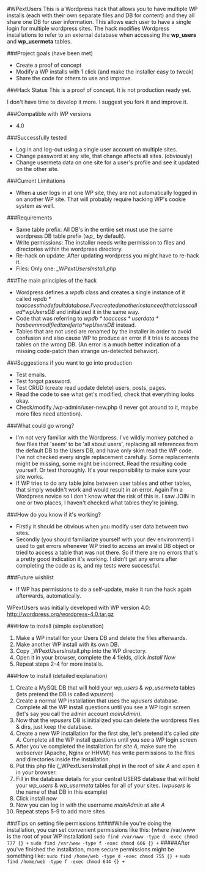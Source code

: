 #WPextUsers
This is a Wordpress hack that allows you to have multiple WP installs (each with their own separate files and DB for content) and they all share one DB for user information. This allows each user to have a single login for multiple wordpress sites. The hack modifies Wordpress installations to refer to an external database when accessing the **wp_users** and **wp_usermeta** tables.

###Project goals (have been met)
* Create a proof of concept
* Modify a WP installs with 1 click (and make the installer easy to tweak)
* Share the code for others to use and improve.

###Hack Status
This is a proof of concept. It is not production ready yet.

I don't have time to develop it more. I suggest you fork it and improve it.

###Compatible with WP versions
* 4.0

###Successfully tested
* Log in and log-out using a single user account on multiple sites.
* Change password at any site, that change affects all sites. (obviously)
* Change usermeta data on one site for a user's profile and see it updated on the other site.

###Current Limitations
* When a user logs in at one WP site, they are not automatically logged in on another WP site. That will probably require hacking WP's cookie system as well.

###Requirements
* Same table prefix: All DB's in the entire set must use the same wordpress DB table prefix (*wp_* by default).
* Write permissions: The installer needs write permission to files and directories within the wordpress directory.
* Re-hack on update: After updating wordpress you might have to re-hack it.
* Files: Only one: *_WPextUsersInstall.php*

###The main principles of the hack
* Wordpress defines a *wpdb* class and creates a single instance of it called *$wpdb* to access the default database. I've created another instance of that class called *$wpUsersDB* and initialized it in the same way.
* Code that was referring to *$wpdb* to access *user data* has been modified to refer to *$wpUsersDB* instead.
* Tables that are not used are renamed by the installer in order to avoid confusion and also cause WP to produce an error if it tries to access the tables on the wrong DB. (An error is a much better indication of a missing code-patch than strange un-detected behavior).

###Suggestions if you want to go into production
* Test emails.
* Test forgot password.
* Test CRUD (create read update delete) users, posts, pages.
* Read the code to see what get's modified, check that everything looks okay.
* Check/modify /wp-admin/user-new.php (I never got around to it, maybe more files need attention).

###What could go wrong?
* I'm not very familiar with the Wordpress. I've wildly monkey patched a few files that 'seem' to be 'all about users', replacing all references from the default DB to the Users DB, and have only skim read the WP code. I've not checked every single replacement carefully. Some replacements might be missing, some might be incorrect. Read the resulting code yourself. Or test thoroughly. It's your responsibility to make sure your site works.
* If WP tries to do any table joins between user tables and other tables, that simply wouldn't work and would result in an error. Again I'm a Wordpress novice so I don't know what the risk of this is. I saw JOIN in one or two places, I haven't checked what tables they're joining.

###How do you know if it's working?
* Firstly it should be obvious when you modify user data between two sites.
* Secondly (you should familiarize yourself with your dev environment) I used to get errors whenever WP tried to access an invalid DB object or tried to access a table that was not there. So if there are no errors that's a pretty good indication it's working. I didn't get any errors after completing the code as is, and my tests were successful.

###Future wishlist
* If WP has permissions to do a self-update, make it run the hack again afterwards, automatically.

WPextUsers was initially developed with WP version 4.0: http://wordpress.org/wordpress-4.0.tar.gz

###How to install (simple explanation)
1. Make a WP install for your Users DB and delete the files afterwards.
2. Make another WP install with its own DB.
3. Copy _WPextUsersInstall.php into the WP directory.
4. Open it in your browser, complete the 4 fields, click *Install Now*
5. Repeat steps 2-4 for more installs.

###How to install (detailed explanation)
1. Create a MySQL DB that will hold your *wp_users* & *wp_usermeta* tables (lets pretend the DB is called *wpusers*)
2. Create a normal WP installation that uses the *wpusers* database. Complete all the WP install questions until you see a WP login screen (let's say you call the admin account *mainAdmin*).
3. Now that the *wpusers* DB is initialized you can delete the wordpress files & dirs, just keep the database.
4. Create a new WP installation for the first site, let's pretend it's called *site A*. Complete all the WP install questions until you see a WP login screen
5. After you've completed the installation for *site A*, make sure the webserver (Apache, Nginx or HHVM) has write permissions to the files and directories inside the installation.
6. Put this php file (_WPextUsersInstall.php) in the root of *site A* and open it in your browser.
7. Fill in the database details for your central USERS database that will hold your *wp_users* & *wp_usermeta* tables for all of your sites. (*wpusers* is the name of that DB in this example)
8. Click install now
9. Now you can log in with the username *mainAdmin* at *site A*
10. Repeat steps 5-9 to add more sites

###Tips on setting file permissions
#####While you're doing the installation, you can set convenient permissions like this: (where /var/www is the root of your WP installation)
`sudo find /var/www -type d -exec chmod 777 {} +`
`sudo find /var/www -type f -exec chmod 666 {} +`
#####After you've finished the installation, more secure permissions might be something like:
`sudo find /home/web -type d -exec chmod 755 {} +`
`sudo find /home/web -type f -exec chmod 644 {} +`

